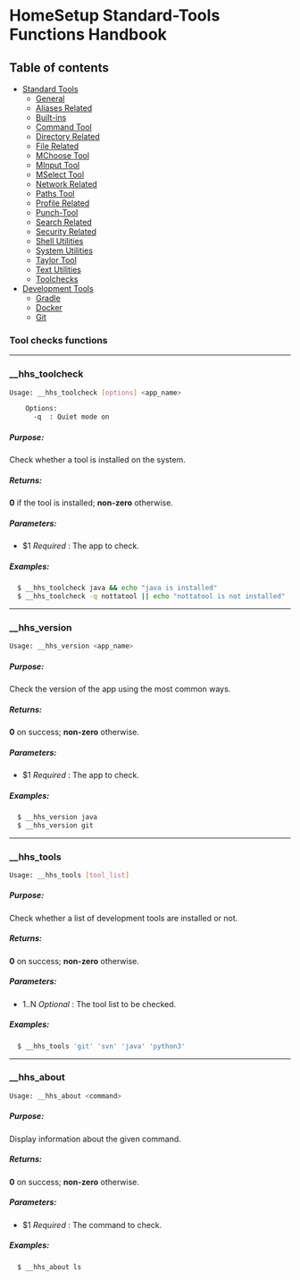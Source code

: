 # HomeSetup Standard-Tools Functions Handbook

## Table of contents

<!-- toc -->
- [Standard Tools](../../functions.md#standard-tools)
  * [General](general.md#general-functions)
  * [Aliases Related](aliases-related.md#aliases-related-functions)
  * [Built-ins](built-ins.md#built-ins-functions)
  * [Command Tool](command-tool.md#command-tool)
  * [Directory Related](directory-related.md#directory-related-functions)
  * [File Related](file-related.md#file-related-functions)
  * [MChoose Tool](mchoose-tool.md#mchoose-tool)
  * [MInput Tool](minput-tool.md#minput-tool)
  * [MSelect Tool](mselect-tool.md#mselect-tool)
  * [Network Related](network-related.md#network-related-functions)
  * [Paths Tool](paths-tool.md#paths-tool)
  * [Profile Related](profile-related.md#profile-related-functions)
  * [Punch-Tool](punch-tool.md#punch-tool)
  * [Search Related](search-related.md#search-related-functions)
  * [Security Related](security-related.md#security-related-functions)
  * [Shell Utilities](shell-utilities.md#shell-utilities)
  * [System Utilities](system-utilities.md#system-utilities)
  * [Taylor Tool](taylor-tool.md#taylor-tool)
  * [Text Utilities](text-utilities.md#text-utilities)
  * [Toolchecks](toolchecks.md#tool-checks-functions)
- [Development Tools](../../functions.md#development-tools)
  * [Gradle](../dev-tools/gradle-tools.md#gradle-functions)
  * [Docker](../dev-tools/docker-tools.md#docker-functions)
  * [Git](../dev-tools/git-tools.md#git-functions)
<!-- tocstop -->


### Tool checks functions

------
### __hhs_toolcheck

```bash
Usage: __hhs_toolcheck [options] <app_name>

    Options:
      -q  : Quiet mode on
```

##### **Purpose**:

Check whether a tool is installed on the system.

##### **Returns**:

**0** if the tool is installed; **non-zero** otherwise.

##### **Parameters**: 

  - $1 _Required_ : The app to check.

##### **Examples:**

```bash
  $ __hhs_toolcheck java && echo "java is installed"
  $ __hhs_toolcheck -q nottatool || echo "nottatool is not installed"
```

------
### __hhs_version

```bash
Usage: __hhs_version <app_name>
```

##### **Purpose**:

Check the version of the app using the most common ways.

##### **Returns**:

**0** on success; **non-zero** otherwise.

##### **Parameters**: 

  - $1 _Required_ : The app to check.

##### **Examples:**

```bash
  $ __hhs_version java
  $ __hhs_version git
```

------
### __hhs_tools

```bash
Usage: __hhs_tools [tool_list]
```

##### **Purpose**:

Check whether a list of development tools are installed or not.

##### **Returns**:

**0** on success; **non-zero** otherwise.

##### **Parameters**: 

  - $1..$N _Optional_ : The tool list to be checked.

##### **Examples:**

```bash
  $ __hhs_tools 'git' 'svn' 'java' 'python3'
```

------
### __hhs_about

```bash
Usage: __hhs_about <command>
```

##### **Purpose**:

Display information about the given command.

##### **Returns**:

**0** on success; **non-zero** otherwise.

##### **Parameters**: 

  - $1 _Required_ : The command to check.

##### **Examples:**

```bash
  $ __hhs_about ls
```
